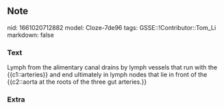 ## Note
nid: 1661020712882
model: Cloze-7de96
tags: GSSE::!Contributor::Tom_Li
markdown: false

### Text
<div>
  Lymph from the alimentary canal drains by lymph vessels that run
  with the {{c1::arteries}} and end ultimately in lymph nodes that
  lie in front of the {{c2::aorta at the roots of the three gut
  arteries.}}
</div>

### Extra

